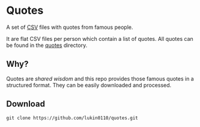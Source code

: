 # Quotes

A set of [CSV](https://en.wikipedia.org/wiki/Comma-separated_values) 
files with quotes from famous people.

It are flat CSV files per person which contain a list of quotes. All 
quotes can be found in the [quotes](quotes) directory.

## Why?

Quotes are *shared wisdom* and this repo provides those famous quotes 
in a structured format. They can be easily downloaded and processed.

## Download 

```
git clone https://github.com/lukin0110/quotes.git
```
